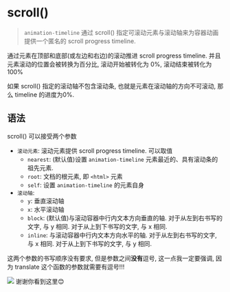 # scroll()
> `animation-timeline` 通过 scroll() 指定可滚动元素与滚动轴来为容器动画提供一个匿名的 scroll progress timeline. 

通过元素在顶部和底部(或左边和右边)的滚动推进 scroll progress timeline. 并且元素滚动的位置会被转换为百分比, 滚动开始被转化为 0%, 滚动结束被转化为 100%

如果 scroll() 指定的滚动轴不包含滚动条, 也就是元素在滚动轴的方向不可滚动, 那么 timeline 的进度为0%.

## 语法
scroll() 可以接受两个参数
- `滚动元素`: 滚动元素提供 scroll progress timeline. 可以取值
  - `nearest`: (默认值)设置 `animation-timeline` 元素最近的、具有滚动条的祖先元素.
  - `root`: 文档的根元素, 即 `<html>` 元素
  - `self`: 设置 `animation-timeline` 的元素自身
- `滚动轴`:
  - `y`: 垂直滚动轴
  - `x`: 水平滚动轴
  - `block`: (默认值)与滚动容器中行内文本方向垂直的轴. 对于从左到右书写的文字, 与 y 相同. 对于从上到下书写的文字, 与 x 相同.
  - `inline`: 与滚动容器中行内文本方向水平的轴. 对于从左到右书写的文字, 与 x 相同. 对于从上到下书写的文字, 与 y 相同.

这两个参数的书写顺序没有要求, 但是参数之间**没有**逗号, 这一点我一定要强调, 因为 translate 这个函数的参数就需要有逗号!!!
  

![](../image/)
谢谢你看到这里😊